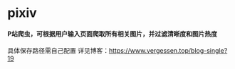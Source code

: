 # pixiv
#### P站爬虫，可根据用户输入页面爬取所有相关图片，并过滤清晰度和图片热度
具体保存路径需自己配置
详见博客：<https://www.vergessen.top/blog-single?19>
